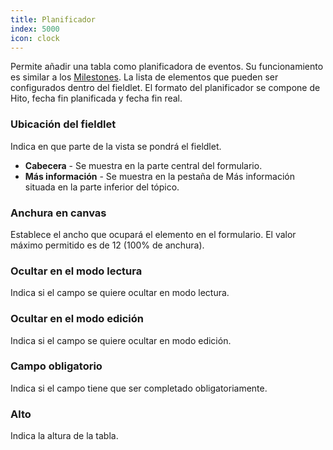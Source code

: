 ```yaml
---
title: Planificador
index: 5000
icon: clock
---
```


Permite añadir una tabla como planificadora de eventos.
Su funcionamiento es similar a los [Milestones](rules/palette/fieldlets/milestones).
La lista de elementos que pueden ser configurados dentro del fieldlet.
El formato del planificador se compone de Hito, fecha fin planificada y fecha fin real.

### Ubicación del fieldlet
Indica en que parte de la vista se pondrá el fieldlet.

- **Cabecera** - Se muestra en la parte central del formulario.
- **Más información** - Se muestra en la pestaña de Más información situada en la parte inferior del tópico.

### Anchura en canvas

Establece el ancho que ocupará el elemento en el formulario. El valor máximo permitido es de 12 (100% de anchura).

### Ocultar en el modo lectura

Indica si el campo se quiere ocultar en modo lectura.

### Ocultar en el modo edición

Indica si el campo se quiere ocultar en modo edición.

### Campo obligatorio

Indica si el campo tiene que ser completado obligatoriamente.

### Alto

Indica la altura de la tabla.
